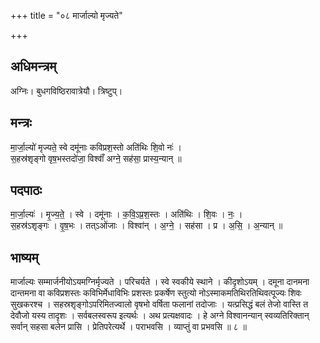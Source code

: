 +++
title = "०८ मार्जाल्यो मृज्यते"

+++
## अधिमन्त्रम्
अग्निः। बुधगविष्ठिरावात्रेयौ। त्रिष्टुप्।

## मन्त्रः
मा॒र्जा॒ल्यो॑ मृज्यते॒ स्वे दमू॑नाः कविप्रश॒स्तो अति॑थिः शि॒वो नः॑ ।  
स॒हस्र॑शृङ्गो वृष॒भस्तदो॑जा॒ विश्वाँ॑ अग्ने॒ सह॑सा॒ प्रास्य॒न्यान् ॥

## पदपाठः
मा॒र्जा॒ल्यः॑ । मृ॒ज्य॒ते॒ । स्वे । दमू॑नाः । क॒वि॒ऽप्र॒श॒स्तः । अति॑थिः । शि॒वः । नः॒ ।  
स॒हस्र॑ऽशृङ्गः । वृ॒ष॒भः । तत्ऽओ॑जाः । विश्वा॑न् । अ॒ग्ने॒ । सह॑सा । प्र । अ॒सि॒ । अ॒न्यान् ॥

## भाष्यम्
मार्जाल्यः सम्मार्जनीयोऽयमग्निर्मृज्यते । परिचर्यते । स्वे स्वकीये स्थाने । कीदृशोऽयम् । दमूना दानमना दान्तमना वा कविप्रशस्तः कविभिर्मेधाविभिः प्रशस्तः प्रकर्षेण स्तुत्यो नोऽस्माकमतिथिरतिथिवत्पूज्यः शिवः सुखकरश्च । सहस्रशृङ्गोऽपरिमितज्वालो वृषभो वर्षिता फलानां तदोजाः । यत्प्रसिद्धं बलं तेजो वास्ति त देवौजो यस्य तादृशः । सर्वबलस्वरूप इत्यर्थः । अथ प्रत्यक्षवादः । हे अग्ने विश्वानन्यान् स्वव्यतिरिक्तान् सर्वान् सहसा बलेन प्रासि । प्रेतिपरेत्यर्थे । पराभवसि । व्याप्तुं वा प्रभवसि ॥ ८ ॥